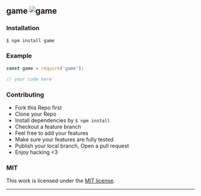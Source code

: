 ## game ![game](https://img.shields.io/npm/v/game.svg)

> 

### Installation

```bash
$ npm install game
```

### Example

```js
const game = require('game');

// your code here

```

### Contributing
- Fork this Repo first
- Clone your Repo
- Install dependencies by `$ npm install`
- Checkout a feature branch
- Feel free to add your features
- Make sure your features are fully tested
- Publish your local branch, Open a pull request
- Enjoy hacking <3

### MIT

This work is licensed under the [MIT license](./LICENSE).

---